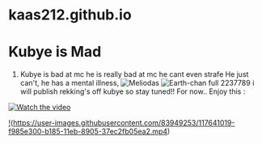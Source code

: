 # kaas212.github.io
# Kubye is Mad
1. Kubye is bad at mc
he is really bad at mc
he cant even strafe
He just can't, he has a mental illness,
![Meliodas](https://user-images.githubusercontent.com/83949253/117639544-52547c00-b184-11eb-92c3-ab049c925a1c.jpg)
![Earth-chan full 2237789](https://user-images.githubusercontent.com/83949253/117639556-56809980-b184-11eb-8484-f5618c6f56f2.jpg)
i will publish rekking's off kubye so stay tuned!!
For now.. Enjoy this :

[![Watch the video](https://img.youtube.com/vi/T-D1KVIuvjA/maxresdefault.jpg)](https://user-images.githubusercontent.com/83949253/117640730-9ac06980-b185-11eb-9e14-536e12498b07.mp4)

[!](https://user-images.githubusercontent.com/83949253/117641019-f985e300-b185-11eb-8905-37ec2fb05ea2.mp4)(https://user-images.githubusercontent.com/83949253/117641019-f985e300-b185-11eb-8905-37ec2fb05ea2.mp4)





